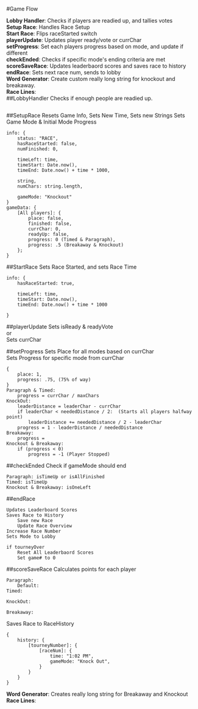 #Game Flow

**Lobby Handler**: Checks if players are readied up, and tallies votes  
**Setup Race**:  Handles Race Setup  
**Start Race**:  Flips raceStarted switch  
**playerUpdate**:  Updates player ready/vote or currChar  
**setProgress**:  Set each players progress based on mode, and update if different  
**checkEnded**:  Checks if specific mode's ending criteria are met    
**scoreSaveRace**:  Updates leaderbaord scores and saves race to history  
**endRace**:  Sets next race num, sends to lobby  
**Word Generator**: Create custom really long string for knockout and breakaway.   
**Race Lines**:  
##LobbyHandler
 Checks if enough people are readied up. 
 ```json

```
##SetupRace 
Resets Game Info, Sets New Time, Sets new Strings 
Sets Game Mode & Initial Mode Progress
```
info: {
    status: "RACE",
    hasRaceStarted: false,
    numFinished: 0,
    
    timeLeft: time,
    timeStart: Date.now(),
    timeEnd: Date.now() + time * 1000,
    
    string,
    numChars: string.length,
    
    gameMode: "Knockout"
}
gameData: {
    [All players]: {
        place: false,
        finished: false,
        currChar: 0,
        readyUp: false,
        progress: 0 (Timed & Paragraph),
        progress: .5 (Breakaway & Knockout)
    };
}
```

##StartRace 
Sets Race Started, and sets Race Time  
```
info: {
    hasRaceStarted: true,
    
    timeLeft: time,
    timeStart: Date.now(),
    timeEnd: Date.now() + time * 1000
    
}
```

##playerUpdate
Sets isReady & readyVote  
or   
Sets currChar 

##setProgress 
Sets Place for all modes based on currChar  
Sets Progress for specific mode from currChar
```
{
    place: 1,
    progress: .75, (75% of way)
}
Paragraph & Timed:
    progress = currChar / maxChars
KnockOut:
    leaderDistance = leaderChar - currChar
    if leaderChar < neededDistance / 2:  (Starts all players halfway point)
        leaderDistance += neededDistance / 2 - leaderChar
    progress = 1 - leaderDistance / neededDistance
Breakaway:
    progress = 
Knockout & Breakaway:
    if (progress < 0) 
        progress = -1 (Player Stopped)
```
 
##checkEnded
Check if gameMode should end
```
Paragraph: isTimeUp or isAllFinished
Timed: isTimeUp
Knockout & Breakaway: isOneLeft   
````

##endRace
``` 
Updates Leaderboard Scores
Saves Race to History
    Save new Race
    Update Race Overview
Increase Race Number  
Sets Mode to Lobby

if tourneyOver
    Reset All Leaderbaord Scores
    Set game# to 0
```
##scoreSaveRace
Calculates points for each player
```
Paragraph:
    Default: 
Timed:

KnockOut:

Breakaway:

```
Saves Race to RaceHistory
```
{
    history: {
        [tourneyNumber]: {
            [raceNum]: {
                time: "1:02 PM",
                gameMode: "Knock Out",
            }
        }
    }
}
```

**Word Generator**:  Creates really long string for Breakaway and Knockout   
**Race Lines**:

